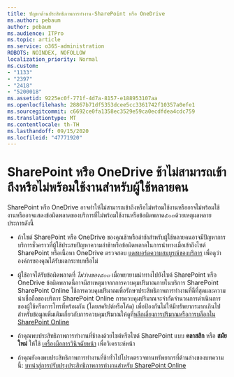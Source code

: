 ```yaml
---
title: ปัญหาด้านประสิทธิภาพการทำงาน-SharePoint หรือ OneDrive
ms.author: pebaum
author: pebaum
ms.audience: ITPro
ms.topic: article
ms.service: o365-administration
ROBOTS: NOINDEX, NOFOLLOW
localization_priority: Normal
ms.custom:
- "1133"
- "2397"
- "2418"
- "5200018"
ms.assetid: 9225ec0f-771f-4d7a-8157-e188953107aa
ms.openlocfilehash: 28867b71df5353dcee5cc3361742f10357a0efe1
ms.sourcegitcommit: c6692ce0fa1358ec3529e59ca0ecdfdea4cdc759
ms.translationtype: MT
ms.contentlocale: th-TH
ms.lasthandoff: 09/15/2020
ms.locfileid: "47771920"
---
```

# <a name="sharepoint-or-onedrive-slow-inaccessible-or-unavailable-for-multiple-users"></a>SharePoint หรือ OneDrive ช้าไม่สามารถเข้าถึงหรือไม่พร้อมใช้งานสำหรับผู้ใช้หลายคน

SharePoint หรือ OneDrive อาจทำให้ไม่สามารถเข้าถึงหรือไม่พร้อมใช้งานหรืออาจไม่พร้อมใช้งานหรืออาจแสดงข้อผิดพลาดของบริการที่ไม่พร้อมใช้งานหรือข้อผิดพลาด๕๐๓ด้วยเหตุผลหลายประการดังนี้
  
- ถ้าไซต์ SharePoint หรือ OneDrive ของคุณช้าหรือล่าช้าสำหรับผู้ใช้หลายคนอาจมีปัญหาการบริการชั่วคราวที่ผู้ใช้ประสบปัญหาความล่าช้าหรือข้อผิดพลาดในการนำทางเมื่อเข้าถึงไซต์ SharePoint หรือเนื้อหา OneDrive ตรวจสอบ [แดชบอร์ดความสมบูรณ์ของบริการ](https://admin.microsoft.com/AdminPortal/Home#/servicehealth) เพื่อดูว่าองค์กรของคุณได้รับผลกระทบหรือไม่
  
- ผู้ใช้อาจได้รับข้อผิดพลาดที่ *ไม่ว่างของ๕๐๓* เมื่อพยายามนำทางไปยังไซต์ SharePoint หรือ OneDrive ข้อผิดพลาดนี้อาจมีสาเหตุมาจากการควบคุมปริมาณภายในบริการ SharePoint SharePoint Online ใช้การควบคุมปริมาณเพื่อรักษาประสิทธิภาพการทำงานที่ดีที่สุดและความน่าเชื่อถือของบริการ SharePoint Online การควบคุมปริมาณจะจำกัดจำนวนการดำเนินการของผู้ใช้หรือการโทรที่พร้อมกัน (โดยสคริปต์หรือโค้ด) เพื่อป้องกันไม่ให้มีทรัพยากรมากเกินไป สำหรับข้อมูลเพิ่มเติมเกี่ยวกับการควบคุมปริมาณให้ดูที่[หลีกเลี่ยงการปริมาณหรือการบล็อกใน SharePoint Online](https://docs.microsoft.com/sharepoint/dev/general-development/how-to-avoid-getting-throttled-or-blocked-in-sharepoint-online)

- ถ้าคุณพบประสิทธิภาพการทำงานที่ช้าลงด้วยไซต์หรือไซต์ SharePoint แบบ **คลาสสิก** หรือ **สมัยใหม่** ให้ใช้ [เครื่องมือการวินิจฉัยหน้า](https://aka.ms/perftool) เพื่อวิเคราะห์หน้า
  
- ถ้าคุณยังคงพบประสิทธิภาพการทำงานที่ช้าทั่วไปโปรดตรวจทานทรัพยากรที่ด้านล่างของบทความนี้: [บทนำสู่การปรับปรุงประสิทธิภาพการทำงานสำหรับ SharePoint Online](https://go.microsoft.com/fwlink/?linkid=2024334)
  